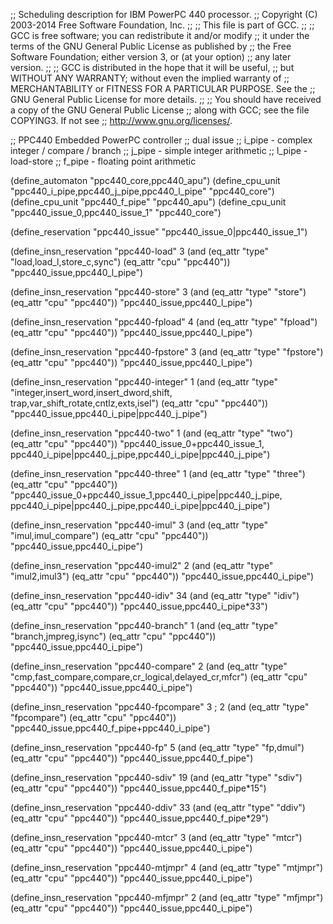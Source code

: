;; Scheduling description for IBM PowerPC 440 processor.
;;   Copyright (C) 2003-2014 Free Software Foundation, Inc.
;;
;; This file is part of GCC.
;;
;; GCC is free software; you can redistribute it and/or modify
;; it under the terms of the GNU General Public License as published by
;; the Free Software Foundation; either version 3, or (at your option)
;; any later version.
;;
;; GCC is distributed in the hope that it will be useful,
;; but WITHOUT ANY WARRANTY; without even the implied warranty of
;; MERCHANTABILITY or FITNESS FOR A PARTICULAR PURPOSE.  See the
;; GNU General Public License for more details.
;;
;; You should have received a copy of the GNU General Public License
;; along with GCC; see the file COPYING3.  If not see
;; <http://www.gnu.org/licenses/>.

;; PPC440 Embedded PowerPC controller
;; dual issue
;; i_pipe - complex integer / compare / branch
;; j_pipe - simple integer arithmetic
;; l_pipe - load-store
;; f_pipe - floating point arithmetic

(define_automaton "ppc440_core,ppc440_apu")
(define_cpu_unit "ppc440_i_pipe,ppc440_j_pipe,ppc440_l_pipe" "ppc440_core")
(define_cpu_unit "ppc440_f_pipe" "ppc440_apu")
(define_cpu_unit "ppc440_issue_0,ppc440_issue_1" "ppc440_core")

(define_reservation "ppc440_issue" "ppc440_issue_0|ppc440_issue_1")


(define_insn_reservation "ppc440-load" 3
  (and (eq_attr "type" "load,load_l,store_c,sync")
       (eq_attr "cpu" "ppc440"))
  "ppc440_issue,ppc440_l_pipe")

(define_insn_reservation "ppc440-store" 3
  (and (eq_attr "type" "store")
       (eq_attr "cpu" "ppc440"))
  "ppc440_issue,ppc440_l_pipe")

(define_insn_reservation "ppc440-fpload" 4
  (and (eq_attr "type" "fpload")
       (eq_attr "cpu" "ppc440"))
  "ppc440_issue,ppc440_l_pipe")

(define_insn_reservation "ppc440-fpstore" 3
  (and (eq_attr "type" "fpstore")
       (eq_attr "cpu" "ppc440"))
  "ppc440_issue,ppc440_l_pipe")

(define_insn_reservation "ppc440-integer" 1
  (and (eq_attr "type" "integer,insert_word,insert_dword,shift,\
                        trap,var_shift_rotate,cntlz,exts,isel")
       (eq_attr "cpu" "ppc440"))
  "ppc440_issue,ppc440_i_pipe|ppc440_j_pipe")

(define_insn_reservation "ppc440-two" 1
  (and (eq_attr "type" "two")
       (eq_attr "cpu" "ppc440"))
  "ppc440_issue_0+ppc440_issue_1,\
   ppc440_i_pipe|ppc440_j_pipe,ppc440_i_pipe|ppc440_j_pipe")

(define_insn_reservation "ppc440-three" 1
  (and (eq_attr "type" "three")
       (eq_attr "cpu" "ppc440"))
  "ppc440_issue_0+ppc440_issue_1,ppc440_i_pipe|ppc440_j_pipe,\
   ppc440_i_pipe|ppc440_j_pipe,ppc440_i_pipe|ppc440_j_pipe")

(define_insn_reservation "ppc440-imul" 3
  (and (eq_attr "type" "imul,imul_compare")
       (eq_attr "cpu" "ppc440"))
  "ppc440_issue,ppc440_i_pipe")

(define_insn_reservation "ppc440-imul2" 2
  (and (eq_attr "type" "imul2,imul3")
       (eq_attr "cpu" "ppc440"))
  "ppc440_issue,ppc440_i_pipe")

(define_insn_reservation "ppc440-idiv" 34
  (and (eq_attr "type" "idiv")
       (eq_attr "cpu" "ppc440"))
  "ppc440_issue,ppc440_i_pipe*33")

(define_insn_reservation "ppc440-branch" 1
  (and (eq_attr "type" "branch,jmpreg,isync")
       (eq_attr "cpu" "ppc440"))
  "ppc440_issue,ppc440_i_pipe")

(define_insn_reservation "ppc440-compare" 2
  (and (eq_attr "type" "cmp,fast_compare,compare,cr_logical,delayed_cr,mfcr")
       (eq_attr "cpu" "ppc440"))
  "ppc440_issue,ppc440_i_pipe")

(define_insn_reservation "ppc440-fpcompare" 3 ; 2
  (and (eq_attr "type" "fpcompare")
       (eq_attr "cpu" "ppc440"))
  "ppc440_issue,ppc440_f_pipe+ppc440_i_pipe")

(define_insn_reservation "ppc440-fp" 5
  (and (eq_attr "type" "fp,dmul")
       (eq_attr "cpu" "ppc440"))
  "ppc440_issue,ppc440_f_pipe")

(define_insn_reservation "ppc440-sdiv" 19
  (and (eq_attr "type" "sdiv")
       (eq_attr "cpu" "ppc440"))
  "ppc440_issue,ppc440_f_pipe*15")

(define_insn_reservation "ppc440-ddiv" 33
  (and (eq_attr "type" "ddiv")
       (eq_attr "cpu" "ppc440"))
  "ppc440_issue,ppc440_f_pipe*29")

(define_insn_reservation "ppc440-mtcr" 3
  (and (eq_attr "type" "mtcr")
       (eq_attr "cpu" "ppc440"))
  "ppc440_issue,ppc440_i_pipe")

(define_insn_reservation "ppc440-mtjmpr" 4
  (and (eq_attr "type" "mtjmpr")
       (eq_attr "cpu" "ppc440"))
  "ppc440_issue,ppc440_i_pipe")

(define_insn_reservation "ppc440-mfjmpr" 2
  (and (eq_attr "type" "mfjmpr")
       (eq_attr "cpu" "ppc440"))
  "ppc440_issue,ppc440_i_pipe")


